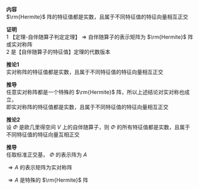 **内容**    
 $\rm{Hermite}$ 阵的特征值都是实数，且属于不同特征值的特征向量相互正交    
    
**证明**    
1 【定理-自伴随算子判定定理】 $\Rightarrow$ 自伴随算子的表示矩阵为 $\rm{Hermite}$ 阵或实对称阵    
2 是【自伴随算子的特征值】定理的代数版本    
    
**推论1**    
实对称阵的特征值都是实数，且属于不同特征值的特征向量相互正交    
    
**推导**    
任意实对称阵都是一个特殊的 $\rm{Hermite}$ 阵，所以上述结论对实对称也成立，    
即实对称阵的特征值都是实数，且属于不同特征值的特征向量相互正交    
    
**推论2**    
设 $\Phi$ 是欧几里得空间 $V$ 上的自伴随算子，则 $\Phi$ 的所有特征值都是实数，且属于不同特征值的特征向量互相正交    
    
**推导**    
任取标准正交基， $\Phi$ 的表示阵为 $A$     
    
 $\Rightarrow A$ 的表示矩阵为实对称阵    
    
 $\Rightarrow A$ 是特殊的 $\rm{Hermite}$ 阵    
